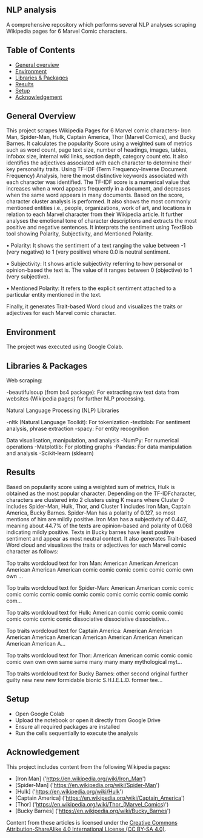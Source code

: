 ## NLP analysis

A comprehensive repository which performs several NLP analyses scraping Wikipedia pages for 6 Marvel Comic characters.

## Table of Contents

* [General overview](#general-overview)
* [Environment](#environment)
* [Libraries & Packages](#libraries-&-packages)
* [Results](#results)
* [Setup](#setup)
* [Acknowledgement](#acknowledgement)

## General Overview

This project scrapes Wikipedia Pages for 6 Marvel comic characters- Iron Man, Spider-Man, Hulk, Captain America, Thor (Marvel Comics), and Bucky Barnes. It calculates the popularity Score using a weighted sum of metrics such as word count, page text size, number of headings, images, tables, infobox size, internal wiki links, section depth, category count etc. It also identifies the adjectives associated with each character to determine their key personality traits. Using TF-IDF (Term Frequency-Inverse Document Frequency) Analysis, here the most distinctive keywords associated with each character was identified. The TF-IDF score is a numerical value that increases when a word appears frequently in a document, and decreases when the same word appears in many documents. Based on the score, character cluster analysis is performed. It also shows the most commonly mentioned entities i.e., people, organizations, work of art, and locations in relation to each Marvel character from their Wikipedia article. It further analyses the emotional tone of character descriptions and extracts the most positive and negative sentences. It interprets the sentiment using TextBlob tool showing Polarity, Subjectivity, and Mentioned Polarity.

•	Polarity: It shows the sentiment of a text ranging the value between -1 (very negative) to 1 (very positive) where 0.0 is neutral sentiment.

•	Subjectivity: It shows article subjectivity referring to how personal or opinion-based the text is. The value of it ranges between 0 (objective) to 1 (very subjective).

•	Mentioned Polarity: It refers to the explicit sentiment attached to a particular entity mentioned in the text.

Finally, it generates Trait-based Word cloud and visualizes the traits or adjectives for each Marvel comic character.

## Environment

The project was executed using Google Colab.

## Libraries & Packages 

Web scraping: 

-beautifulsoup (from bs4 package): For extracting raw text data from websites (Wikipedia pages) for further NLP processing.

Natural Language Processing (NLP) Libraries

-nltk (Natural Language Toolkit): For tokenization
-textblob: For sentiment analysis, phrase extraction
-spacy: For entity recognition

Data visualisation, manipulation, and analysis
-NumPy: For numerical operations
-Matplotlib: For plotting graphs
-Pandas: For data manipulation and analysis
-Scikit-learn (sklearn)
  

## Results

Based on popularity score using a weighted sum of metrics, Hulk is obtained as the most popular character. Depending on the TF-IDFcharacter, characters are clustered into 2 clusters using K means where Cluster 0 includes Spider-Man, Hulk, Thor, and Cluster 1 includes Iron Man, Captain America, Bucky Barnes. 
Spider-Man has a polarity of 0.127, so most mentions of him are mildly positive. Iron Man has a subjectivity of 0.447, meaning about 44.7% of the texts are opinion-based and polarity of 0.068 indicating mildly positive. Texts in Bucky barnes have least positive sentiment and appear as most neutral context.
It also generates Trait-based Word cloud and visualizes the traits or adjectives for each Marvel comic character as follows:

Top traits wordcloud text for Iron Man: American American American American American American  comic comic comic comic comic comic  own own ...

Top traits wordcloud text for Spider-Man: American American  comic comic comic comic comic comic comic comic comic comic comic comic comic com...

Top traits wordcloud text for Hulk: American  comic comic comic comic comic comic comic comic  dissociative dissociative dissociative...

Top traits wordcloud text for Captain America: American American American American American American American American American American American A...

Top traits wordcloud text for Thor: American American  comic comic comic comic  own own own  same same  many many many  mythological myt...

Top traits wordcloud text for Bucky Barnes: other  second  original  further  guilty  new new new  formidable  bionic  S.H.I.E.L.D.  former  tee...


## Setup

* Open Google Colab
* Upload the notebook or open it directly from Google Drive
* Ensure all required packages are installed
* Run the cells sequentially to execute the analysis

## Acknowledgement

This project includes content from the following Wikipedia pages:

- [Iron Man] ('https://en.wikipedia.org/wiki/Iron_Man')
- [Spider-Man] ('https://en.wikipedia.org/wiki/Spider-Man')
- [Hulk] ('https://en.wikipedia.org/wiki/Hulk')
- [Captain America] ('https://en.wikipedia.org/wiki/Captain_America')
- [Thor] ('https://en.wikipedia.org/wiki/Thor_(Marvel_Comics)')
- [Bucky Barnes] ('https://en.wikipedia.org/wiki/Bucky_Barnes')

Content from these articles is licensed under the [Creative Commons Attribution-ShareAlike 4.0 International License (CC BY-SA 4.0)](https://creativecommons.org/licenses/by-sa/4.0/).











